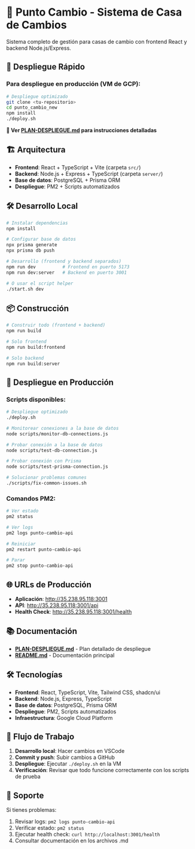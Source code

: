 # 🏦 Punto Cambio - Sistema de Casa de Cambios

Sistema completo de gestión para casas de cambio con frontend React y backend Node.js/Express.

## 🚀 Despliegue Rápido

### Para despliegue en producción (VM de GCP):

```bash
# Despliegue optimizado
git clone <tu-repositorio>
cd punto_cambio_new
npm install
./deploy.sh
```

**📖 Ver [PLAN-DESPLIEGUE.md](./PLAN-DESPLIEGUE.md) para instrucciones detalladas**

## 🏗️ Arquitectura

- **Frontend**: React + TypeScript + Vite (carpeta `src/`)
- **Backend**: Node.js + Express + TypeScript (carpeta `server/`)
- **Base de datos**: PostgreSQL + Prisma ORM
- **Despliegue**: PM2 + Scripts automatizados

## 🛠️ Desarrollo Local

```bash
# Instalar dependencias
npm install

# Configurar base de datos
npx prisma generate
npx prisma db push

# Desarrollo (frontend y backend separados)
npm run dev          # Frontend en puerto 5173
npm run dev:server   # Backend en puerto 3001

# O usar el script helper
./start.sh dev
```

## 📦 Construcción

```bash
# Construir todo (frontend + backend)
npm run build

# Solo frontend
npm run build:frontend

# Solo backend
npm run build:server
```

## 🚀 Despliegue en Producción

### Scripts disponibles:

```bash
# Despliegue optimizado
./deploy.sh

# Monitorear conexiones a la base de datos
node scripts/monitor-db-connections.js

# Probar conexión a la base de datos
node scripts/test-db-connection.js

# Probar conexión con Prisma
node scripts/test-prisma-connection.js

# Solucionar problemas comunes
./scripts/fix-common-issues.sh
```

### Comandos PM2:

```bash
# Ver estado
pm2 status

# Ver logs
pm2 logs punto-cambio-api

# Reiniciar
pm2 restart punto-cambio-api

# Parar
pm2 stop punto-cambio-api
```

## 🌐 URLs de Producción

- **Aplicación**: http://35.238.95.118:3001
- **API**: http://35.238.95.118:3001/api
- **Health Check**: http://35.238.95.118:3001/health

## 📚 Documentación

- **[PLAN-DESPLIEGUE.md](./PLAN-DESPLIEGUE.md)** - Plan detallado de despliegue
- **[README.md](./README.md)** - Documentación principal

## 🛠️ Tecnologías

- **Frontend**: React, TypeScript, Vite, Tailwind CSS, shadcn/ui
- **Backend**: Node.js, Express, TypeScript
- **Base de datos**: PostgreSQL, Prisma ORM
- **Despliegue**: PM2, Scripts automatizados
- **Infraestructura**: Google Cloud Platform

## 🔄 Flujo de Trabajo

1. **Desarrollo local**: Hacer cambios en VSCode
2. **Commit y push**: Subir cambios a GitHub
3. **Despliegue**: Ejecutar `./deploy.sh` en la VM
4. **Verificación**: Revisar que todo funcione correctamente con los scripts de prueba

## 🚨 Soporte

Si tienes problemas:

1. Revisar logs: `pm2 logs punto-cambio-api`
2. Verificar estado: `pm2 status`
3. Ejecutar health check: `curl http://localhost:3001/health`
4. Consultar documentación en los archivos .md
